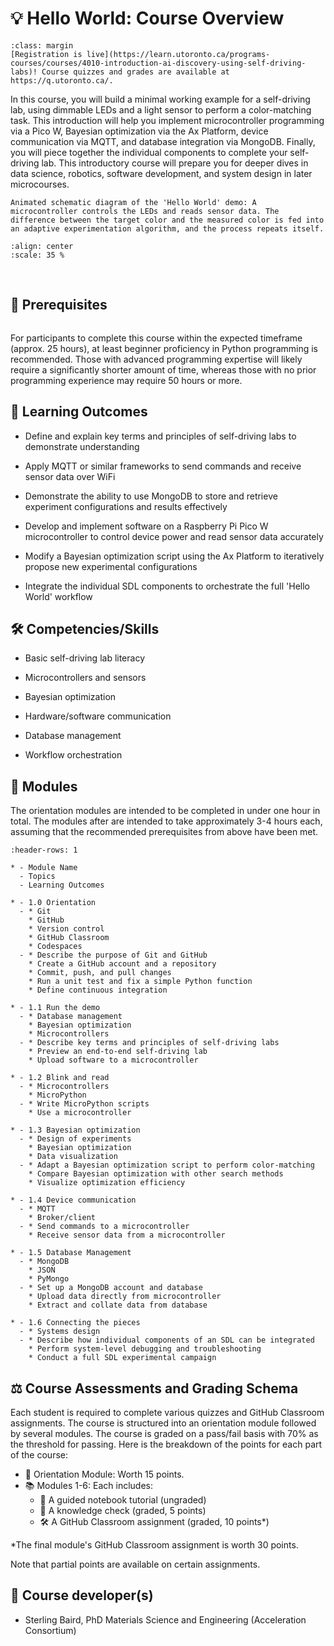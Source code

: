 

<!--- WARNING: THIS IS AN AUTO-GENERATED FILE. DO NOT EDIT DIRECTLY. Instead,
edit in docs/course-data.yaml and run the `scripts/generate_overviews.py` file
or modify src/ac_microcourses/overview.md.jinja. --->

# 💡 Hello World: Course Overview


```{note}
:class: margin
[Registration is live](https://learn.utoronto.ca/programs-courses/courses/4010-introduction-ai-discovery-using-self-driving-labs)! Course quizzes and grades are available at https://q.utoronto.ca/.
```


In this course, you will build a minimal working example for a self-driving lab, using dimmable LEDs and a light sensor to perform a color-matching task. This introduction will help you implement microcontroller programming via a Pico W, Bayesian optimization via the Ax Platform, device communication via MQTT, and database integration via MongoDB. Finally, you will piece together the individual components to complete your self-driving lab. This introductory course will prepare you for deeper dives in data science, robotics, software development, and system design in later microcourses.


```{margin}
Animated schematic diagram of the 'Hello World' demo: A microcontroller controls the LEDs and reads sensor data. The difference between the target color and the measured color is fed into an adaptive experimentation algorithm, and the process repeats itself.
```


```{image} ./images/clslab-light.gif
:align: center
:scale: 35 %
```
<br>



## 🔑 Prerequisites


```{include} ./hardware-note.md
```


For participants to complete this course within the expected timeframe (approx. 25 hours), at least beginner proficiency in Python programming is recommended. Those with advanced programming expertise will likely require a significantly shorter amount of time, whereas those with no prior programming experience may require 50 hours or more.


## 🎯 Learning Outcomes


- Define and explain key terms and principles of self-driving labs to demonstrate understanding

- Apply MQTT or similar frameworks to send commands and receive sensor data over WiFi

- Demonstrate the ability to use MongoDB to store and retrieve experiment configurations and results effectively

- Develop and implement software on a Raspberry Pi Pico W microcontroller to control device power and read sensor data accurately

- Modify a Bayesian optimization script using the Ax Platform to iteratively propose new experimental configurations

- Integrate the individual SDL components to orchestrate the full 'Hello World' workflow



## 🛠️ Competencies/Skills


- Basic self-driving lab literacy

- Microcontrollers and sensors

- Bayesian optimization

- Hardware/software communication

- Database management

- Workflow orchestration



## 🧩 Modules

The orientation modules are intended to be completed in under one hour in total. The modules after are intended to take approximately 3-4 hours each, assuming that the recommended prerequisites from above have been met.

```{list-table}
:header-rows: 1

* - Module Name
  - Topics
  - Learning Outcomes

* - 1.0 Orientation
  - * Git
    * GitHub
    * Version control
    * GitHub Classroom
    * Codespaces
  - * Describe the purpose of Git and GitHub
    * Create a GitHub account and a repository
    * Commit, push, and pull changes
    * Run a unit test and fix a simple Python function
    * Define continuous integration

* - 1.1 Run the demo
  - * Database management
    * Bayesian optimization
    * Microcontrollers
  - * Describe key terms and principles of self-driving labs
    * Preview an end-to-end self-driving lab
    * Upload software to a microcontroller

* - 1.2 Blink and read
  - * Microcontrollers
    * MicroPython
  - * Write MicroPython scripts
    * Use a microcontroller

* - 1.3 Bayesian optimization
  - * Design of experiments
    * Bayesian optimization
    * Data visualization
  - * Adapt a Bayesian optimization script to perform color-matching
    * Compare Bayesian optimization with other search methods
    * Visualize optimization efficiency

* - 1.4 Device communication
  - * MQTT
    * Broker/client
  - * Send commands to a microcontroller
    * Receive sensor data from a microcontroller

* - 1.5 Database Management
  - * MongoDB
    * JSON
    * PyMongo
  - * Set up a MongoDB account and database
    * Upload data directly from microcontroller
    * Extract and collate data from database

* - 1.6 Connecting the pieces
  - * Systems design
  - * Describe how individual components of an SDL can be integrated
    * Perform system-level debugging and troubleshooting
    * Conduct a full SDL experimental campaign

```

## ⚖️ Course Assessments and Grading Schema

<p>Each student is required to complete various quizzes and GitHub Classroom assignments. The course is structured into an orientation module followed by several modules. The course is graded on a pass/fail basis with 70% as the threshold for passing. Here is the breakdown of the points for each part of the course:</p><ul><li>🧭 Orientation Module: Worth 15 points.</li><li>📚 Modules 1-6: Each includes:<ul><li>🧭 A guided notebook tutorial (ungraded)</li><li>📓 A knowledge check (graded, 5 points)</li><li>🛠️ A GitHub Classroom assignment (graded, 10 points*)</li></ul></li></ul><p>*The final module's GitHub Classroom assignment is worth 30 points.</p><p>Note that partial points are available on certain assignments.</p>


## 👤 Course developer(s)


- Sterling Baird, PhD Materials Science and Engineering (Acceleration Consortium)
